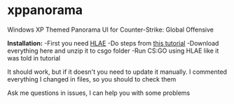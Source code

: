 # xppanorama
Windows XP Themed Panorama UI for Counter-Strike: Global Offensive

**Installation:**
-First you need [HLAE](https://www.advancedfx.org/download/)
-Do steps from [this tutorial](https://github.com/advancedfx/advancedfx/wiki/How-to-change-Panorama-UI)
-Download everything here and unzip it to csgo folder
-Run CS:GO using HLAE like it was told in tutorial

It should work, but if it doesn't you need to update it manually.
I commented everything I changed in files, so you should to check them

Ask me questions in issues, I can help you with some problems
